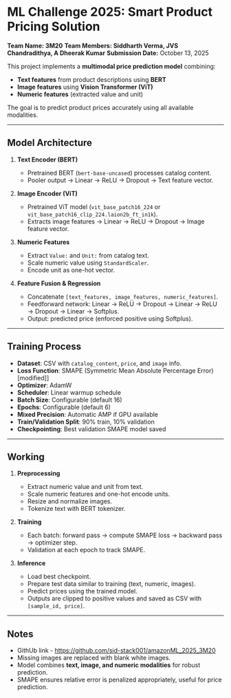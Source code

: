 # ML Challenge 2025: Smart Product Pricing Solution

**Team Name: 3M20**
**Team Members: Siddharth Verma, JVS Chandradithya, A Dheerak Kumar**
**Submission Date:** October 13, 2025

This project implements a **multimodal price prediction model** combining:

- **Text features** from product descriptions using **BERT**
- **Image features** using **Vision Transformer (ViT)**
- **Numeric features** (extracted value and unit)

The goal is to predict product prices accurately using all available modalities.

---

## Model Architecture

1. **Text Encoder (BERT)**

   - Pretrained BERT (`bert-base-uncased`) processes catalog content.
   - Pooler output → Linear → ReLU → Dropout → Text feature vector.

2. **Image Encoder (ViT)**

   - Pretrained ViT model (`vit_base_patch16_224` or `vit_base_patch16_clip_224.laion2b_ft_in1k`).
   - Extracts image features → Linear → ReLU → Dropout → Image feature vector.

3. **Numeric Features**

   - Extract `Value:` and `Unit:` from catalog text.
   - Scale numeric value using `StandardScaler`.
   - Encode unit as one-hot vector.

4. **Feature Fusion & Regression**
   - Concatenate `[text_features, image_features, numeric_features]`.
   - Feedforward network: Linear → ReLU → Dropout → Linear → ReLU → Dropout → Linear → Softplus.
   - Output: predicted price (enforced positive using Softplus).

---

## Training Process

- **Dataset**: CSV with `catalog_content`, `price`, and `image` info.
- **Loss Function**: SMAPE (Symmetric Mean Absolute Percentage Error) [modified]]
- **Optimizer**: AdamW
- **Scheduler**: Linear warmup schedule
- **Batch Size**: Configurable (default 16)
- **Epochs**: Configurable (default 6)
- **Mixed Precision**: Automatic AMP if GPU available
- **Train/Validation Split**: 90% train, 10% validation
- **Checkpointing**: Best validation SMAPE model saved

---

## Working

1. **Preprocessing**

   - Extract numeric value and unit from text.
   - Scale numeric features and one-hot encode units.
   - Resize and normalize images.
   - Tokenize text with BERT tokenizer.

2. **Training**

   - Each batch: forward pass → compute SMAPE loss → backward pass → optimizer step.
   - Validation at each epoch to track SMAPE.

3. **Inference**
   - Load best checkpoint.
   - Prepare test data similar to training (text, numeric, images).
   - Predict prices using the trained model.
   - Outputs are clipped to positive values and saved as CSV with `[sample_id, price]`.

---

## Notes

- GithUb link - https://github.com/sid-stack001/amazonML_2025_3M20
- Missing images are replaced with blank white images.
- Model combines **text, image, and numeric modalities** for robust prediction.
- SMAPE ensures relative error is penalized appropriately, useful for price prediction.
